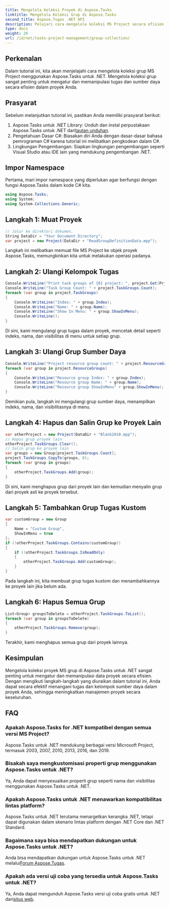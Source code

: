 ```yaml
---
title: Mengelola Koleksi Proyek di Aspose.Tasks
linktitle: Mengelola Koleksi Grup di Aspose.Tasks
second_title: Aspose.Tugas .NET API
description: Pelajari cara mengelola koleksi MS Project secara efisien menggunakan Aspose.Tasks untuk .NET. Ikuti panduan langkah demi langkah kami.
type: docs
weight: 26
url: /id/net/tasks-project-management/group-collection/
---
```

## Perkenalan
Dalam tutorial ini, kita akan menjelajahi cara mengelola koleksi grup MS Project menggunakan Aspose.Tasks untuk .NET. Mengelola koleksi grup sangat penting untuk mengatur dan memanipulasi tugas dan sumber daya secara efisien dalam proyek Anda.
## Prasyarat
Sebelum melanjutkan tutorial ini, pastikan Anda memiliki prasyarat berikut:
1.  Aspose.Tasks untuk .NET Library: Unduh dan instal perpustakaan Aspose.Tasks untuk .NET dari[tautan unduhan](https://releases.aspose.com/tasks/net/).
2. Pengetahuan Dasar C#: Biasakan diri Anda dengan dasar-dasar bahasa pemrograman C# karena tutorial ini melibatkan pengkodean dalam C#.
3. Lingkungan Pengembangan: Siapkan lingkungan pengembangan seperti Visual Studio atau IDE lain yang mendukung pengembangan .NET.

## Impor Namespace
Pertama, mari impor namespace yang diperlukan agar berfungsi dengan fungsi Aspose.Tasks dalam kode C# kita.

```csharp
using Aspose.Tasks;
using System;
using System.Collections.Generic;

```
## Langkah 1: Muat Proyek
```csharp
// Jalur ke direktori dokumen.
String DataDir = "Your Document Directory";
var project = new Project(DataDir + "ReadGroupDefinitionData.mpp");
```
Langkah ini melibatkan memuat file MS Project ke objek proyek Aspose.Tasks, memungkinkan kita untuk melakukan operasi padanya.
## Langkah 2: Ulangi Kelompok Tugas
```csharp
Console.WriteLine("Print task groups of {0} project: ", project.Get(Prj.Name));
Console.WriteLine("Task Group Count: " + project.TaskGroups.Count);
foreach (var group in project.TaskGroups)
{
    Console.WriteLine("Index: " + group.Index);
    Console.WriteLine("Name: " + group.Name);
    Console.WriteLine("Show In Menu: " + group.ShowInMenu);
    Console.WriteLine();
}
```
Di sini, kami mengulangi grup tugas dalam proyek, mencetak detail seperti indeks, nama, dan visibilitas di menu untuk setiap grup.
## Langkah 3: Ulangi Grup Sumber Daya
```csharp
Console.WriteLine("Project resource group count: " + project.ResourceGroups.Count);
foreach (var group in project.ResourceGroups)
{
    Console.WriteLine("Resource group Index: " + group.Index);
    Console.WriteLine("Resource group Name: " + group.Name);
    Console.WriteLine("Resource group ShowInMenu" + group.ShowInMenu);
}
```
Demikian pula, langkah ini mengulangi grup sumber daya, menampilkan indeks, nama, dan visibilitasnya di menu.
## Langkah 4: Hapus dan Salin Grup ke Proyek Lain
```csharp
var otherProject = new Project(DataDir + "Blank2010.mpp");
// Hapus grup proyek lain
otherProject.TaskGroups.Clear();
// Salin grup ke proyek lain
var groups = new Group[project.TaskGroups.Count];
project.TaskGroups.CopyTo(groups, 0);
foreach (var group in groups)
{
    otherProject.TaskGroups.Add(group);
}
```
Di sini, kami menghapus grup dari proyek lain dan kemudian menyalin grup dari proyek asli ke proyek tersebut.
## Langkah 5: Tambahkan Grup Tugas Kustom
```csharp
var customGroup = new Group
{
    Name = "Custom Group",
    ShowInMenu = true
};
if (!otherProject.TaskGroups.Contains(customGroup))
{
    if (!otherProject.TaskGroups.IsReadOnly)
    {
        otherProject.TaskGroups.Add(customGroup);
    }
}
```
Pada langkah ini, kita membuat grup tugas kustom dan menambahkannya ke proyek lain jika belum ada.
## Langkah 6: Hapus Semua Grup
```csharp
List<Group> groupsToDelete = otherProject.TaskGroups.ToList();
foreach (var group in groupsToDelete)
{
    otherProject.TaskGroups.Remove(group);
}
```
Terakhir, kami menghapus semua grup dari proyek lainnya.

## Kesimpulan
Mengelola koleksi proyek MS grup di Aspose.Tasks untuk .NET sangat penting untuk mengatur dan memanipulasi data proyek secara efisien. Dengan mengikuti langkah-langkah yang diuraikan dalam tutorial ini, Anda dapat secara efektif menangani tugas dan kelompok sumber daya dalam proyek Anda, sehingga meningkatkan manajemen proyek secara keseluruhan.
## FAQ
### Apakah Aspose.Tasks for .NET kompatibel dengan semua versi MS Project?
Aspose.Tasks untuk .NET mendukung berbagai versi Microsoft Project, termasuk 2003, 2007, 2010, 2013, 2016, dan 2019.
### Bisakah saya mengkustomisasi properti grup menggunakan Aspose.Tasks untuk .NET?
Ya, Anda dapat menyesuaikan properti grup seperti nama dan visibilitas menggunakan Aspose.Tasks untuk .NET.
### Apakah Aspose.Tasks untuk .NET menawarkan kompatibilitas lintas platform?
Aspose.Tasks untuk .NET terutama menargetkan kerangka .NET, tetapi dapat digunakan dalam skenario lintas platform dengan .NET Core dan .NET Standard.
### Bagaimana saya bisa mendapatkan dukungan untuk Aspose.Tasks untuk .NET?
 Anda bisa mendapatkan dukungan untuk Aspose.Tasks untuk .NET melalui[Forum Aspose.Tugas](https://forum.aspose.com/c/tasks/15).
### Apakah ada versi uji coba yang tersedia untuk Aspose.Tasks untuk .NET?
 Ya, Anda dapat mengunduh Aspose.Tasks versi uji coba gratis untuk .NET dari[situs web](https://releases.aspose.com/).